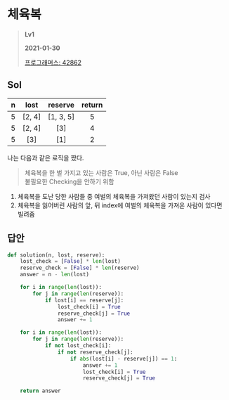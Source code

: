 # 체육복
> **Lv1**
>
> **2021-01-30**
>
> [프로그래머스: 42862](https://programmers.co.kr/learn/courses/30/lessons/42862)


## Sol
| n | lost | reserve | return |
| :----: | :-------: | :-----: | :-----: |
| 5 | [2, 4] | [1, 3, 5] | 5 |
| 5 | [2, 4] | [3] | 4 |	
| 5 | [3] | [1] | 2 |		


나는 다음과 같은 로직을 짰다.  

> 체육복을 한 벌 가지고 있는 사람은 True, 아닌 사람은 False  
> 불필요한 Checking을 안하기 위함


1. 체육복을 도난 당한 사람들 중 여벌의 체육복을 가져왔던 사람이 있는지 검사
2. 체육복을 잃어버린 사람의 앞, 뒤 index에 여벌의 체육복을 가져온 사람이 있다면 빌려줌


## 답안
```python
def solution(n, lost, reserve):
    lost_check = [False] * len(lost)
    reserve_check = [False] * len(reserve)
    answer = n - len(lost)

    for i in range(len(lost)):
        for j in range(len(reserve)):
            if lost[i] == reserve[j]:
                lost_check[i] = True
                reserve_check[j] = True
                answer += 1

    for i in range(len(lost)):
        for j in range(len(reserve)):
            if not lost_check[i]:
                if not reserve_check[j]:
                    if abs(lost[i] - reserve[j]) == 1:
                        answer += 1
                        lost_check[i] = True
                        reserve_check[j] = True

    return answer
```
